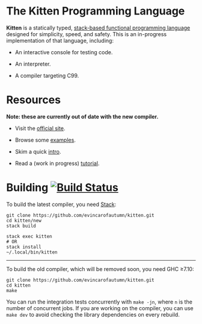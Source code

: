 # The Kitten Programming Language

**Kitten** is a statically typed, [stack-based functional programming language][concatenative] designed for simplicity, speed, and safety. This is an in-progress implementation of that language, including:

 * An interactive console for testing code.

 * An interpreter.

 * A compiler targeting C99.

# Resources

**Note: these are currently out of date with the new compiler.**

 * Visit the [official site][site].

 * Browse some [examples][examples].

 * Skim a quick [intro][intro].

 * Read a (work in progress) [tutorial][tutorial].

# Building [![Build Status](https://travis-ci.org/evincarofautumn/kitten.png?branch=master)](https://travis-ci.org/evincarofautumn/kitten)

To build the latest compiler, you need [Stack]:

```
git clone https://github.com/evincarofautumn/kitten.git
cd kitten/new
stack build

stack exec kitten
# OR
stack install
~/.local/bin/kitten
```

---

To build the old compiler, which will be removed soon, you need GHC ≥7.10:

```
git clone https://github.com/evincarofautumn/kitten.git
cd kitten
make
```

You can run the integration tests concurrently with `make -jn`, where `n` is the number of concurrent jobs. If you are working on the compiler, you can use `make dev` to avoid checking the library dependencies on every rebuild.

[concatenative]: http://concatenative.org/
[examples]: https://github.com/evincarofautumn/kitten/tree/master/examples
[intro]: http://kittenlang.org/intro/
[site]: http://kittenlang.org/
[tutorial]: http://kittenlang.org/tutorial/
[Stack]: https://docs.haskellstack.org/en/stable/README/
